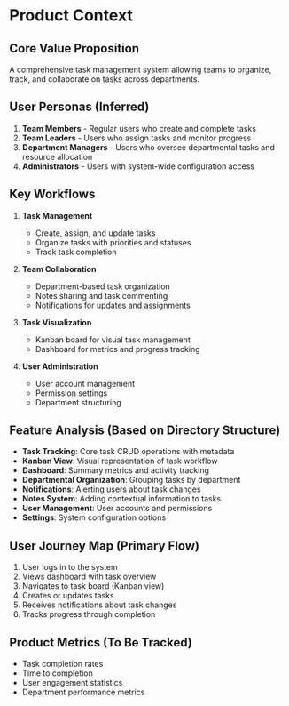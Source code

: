 # Product Context

## Core Value Proposition
A comprehensive task management system allowing teams to organize, track, and collaborate on tasks across departments.

## User Personas (Inferred)
1. **Team Members** - Regular users who create and complete tasks
2. **Team Leaders** - Users who assign tasks and monitor progress
3. **Department Managers** - Users who oversee departmental tasks and resource allocation
4. **Administrators** - Users with system-wide configuration access

## Key Workflows
1. **Task Management**
   - Create, assign, and update tasks
   - Organize tasks with priorities and statuses
   - Track task completion

2. **Team Collaboration**
   - Department-based task organization
   - Notes sharing and task commenting
   - Notifications for updates and assignments

3. **Task Visualization**
   - Kanban board for visual task management
   - Dashboard for metrics and progress tracking

4. **User Administration**
   - User account management
   - Permission settings
   - Department structuring

## Feature Analysis (Based on Directory Structure)
- **Task Tracking**: Core task CRUD operations with metadata
- **Kanban View**: Visual representation of task workflow
- **Dashboard**: Summary metrics and activity tracking
- **Departmental Organization**: Grouping tasks by department
- **Notifications**: Alerting users about task changes
- **Notes System**: Adding contextual information to tasks
- **User Management**: User accounts and permissions
- **Settings**: System configuration options

## User Journey Map (Primary Flow)
1. User logs in to the system
2. Views dashboard with task overview
3. Navigates to task board (Kanban view)
4. Creates or updates tasks
5. Receives notifications about task changes
6. Tracks progress through completion

## Product Metrics (To Be Tracked)
- Task completion rates
- Time to completion
- User engagement statistics
- Department performance metrics 